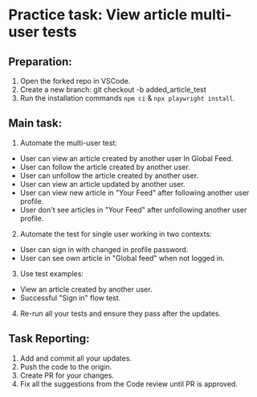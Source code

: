 # Practice task: View article multi-user tests

## Preparation:
1. Open the forked repo in VSCode.
2. Create a new branch: git checkout -b added_article_test
3. Run the installation commands `npm ci` & `npx playwright install`.

## Main task:
1. Automate the multi-user test: 
- User can view an article created by another user In Global Feed.
- User can follow the article created by another user.
- User can unfollow the article created by another user.
- User can view an article updated by another user. 
- User can view new article in "Your Feed" after following another user profile.
- User don't see articles in "Your Feed" after unfollowing another user profile.
2. Automate the test for single user working in two contexts:
- User can sign in with changed in profile password.
- User can see own article in "Global feed" when not logged in.
3. Use test examples:
- View an article created by another user.
- Successful "Sign in" flow test.
4. Re-run all your tests and ensure they pass after the updates. 

## Task Reporting: 
1. Add and commit all your updates. 
2. Push the code to the origin.
3. Create PR for your changes. 
4. Fix all the suggestions from the Code review until PR is approved.  

